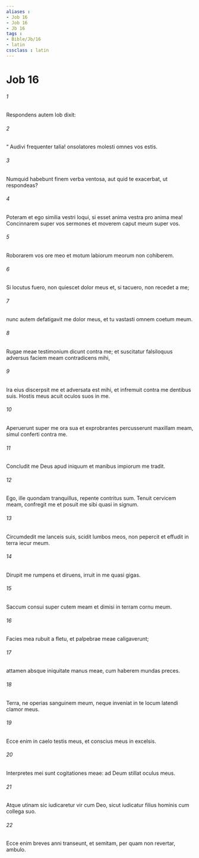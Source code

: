 ```yaml
---
aliases : 
- Job 16
- Job 16
- Jb 16
tags : 
- Bible/Jb/16
- latin
cssclass : latin
---
```


# Job 16

###### 1
Respondens autem Iob dixit:
###### 2
“ Audivi frequenter talia! onsolatores molesti omnes vos estis.
###### 3
Numquid habebunt finem verba ventosa, aut quid te exacerbat, ut respondeas?
###### 4
Poteram et ego similia vestri loqui, si esset anima vestra pro anima mea! Concinnarem super vos sermones et moverem caput meum super vos.
###### 5
Roborarem vos ore meo et motum labiorum meorum non cohiberem.
###### 6
Si locutus fuero, non quiescet dolor meus et, si tacuero, non recedet a me;
###### 7
nunc autem defatigavit me dolor meus, et tu vastasti omnem coetum meum.
###### 8
Rugae meae testimonium dicunt contra me; et suscitatur falsiloquus adversus faciem meam contradicens mihi,
###### 9
Ira eius discerpsit me et adversata est mihi, et infremuit contra me dentibus suis. Hostis meus acuit oculos suos in me.
###### 10
Aperuerunt super me ora sua et exprobrantes percusserunt maxillam meam, simul conferti contra me.
###### 11
Concludit me Deus apud iniquum et manibus impiorum me tradit.
###### 12
Ego, ille quondam tranquillus, repente contritus sum. Tenuit cervicem meam, confregit me et posuit me sibi quasi in signum.
###### 13
Circumdedit me lanceis suis, scidit lumbos meos, non pepercit et effudit in terra iecur meum.
###### 14
Dirupit me rumpens et diruens, irruit in me quasi gigas.
###### 15
Saccum consui super cutem meam et dimisi in terram cornu meum.
###### 16
Facies mea rubuit a fletu, et palpebrae meae caligaverunt;
###### 17
attamen absque iniquitate manus meae, cum haberem mundas preces.
###### 18
Terra, ne operias sanguinem meum, neque inveniat in te locum latendi clamor meus.
###### 19
Ecce enim in caelo testis meus, et conscius meus in excelsis.
###### 20
Interpretes mei sunt cogitationes meae: ad Deum stillat oculus meus.
###### 21
Atque utinam sic iudicaretur vir cum Deo, sicut iudicatur filius hominis cum collega suo.
###### 22
Ecce enim breves anni transeunt, et semitam, per quam non revertar, ambulo.
